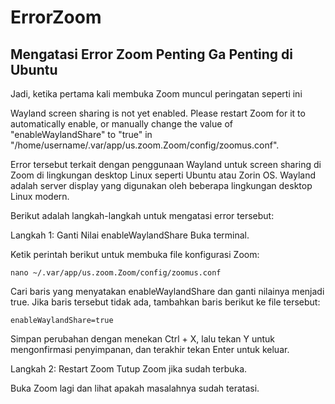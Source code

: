 # ErrorZoom

## Mengatasi Error Zoom Penting Ga Penting di Ubuntu

Jadi, ketika pertama kali membuka Zoom muncul peringatan seperti ini


Wayland screen sharing is not yet enabled. Please restart Zoom for it to automatically enable, or manually change the value of "enableWaylandShare" to "true" in "/home/username/.var/app/us.zoom.Zoom/config/zoomus.conf".

Error tersebut terkait dengan penggunaan Wayland untuk screen sharing di Zoom di lingkungan desktop Linux seperti Ubuntu atau Zorin OS. Wayland adalah server display yang digunakan oleh beberapa lingkungan desktop Linux modern.

Berikut adalah langkah-langkah untuk mengatasi error tersebut:

Langkah 1: Ganti Nilai enableWaylandShare
Buka terminal.

Ketik perintah berikut untuk membuka file konfigurasi Zoom:

```
nano ~/.var/app/us.zoom.Zoom/config/zoomus.conf
```

Cari baris yang menyatakan enableWaylandShare dan ganti nilainya menjadi true. Jika baris tersebut tidak ada, tambahkan baris berikut ke file tersebut:

```
enableWaylandShare=true
```

Simpan perubahan dengan menekan Ctrl + X, lalu tekan Y untuk mengonfirmasi penyimpanan, dan terakhir tekan Enter untuk keluar.

Langkah 2: Restart Zoom
Tutup Zoom jika sudah terbuka.

Buka Zoom lagi dan lihat apakah masalahnya sudah teratasi.

